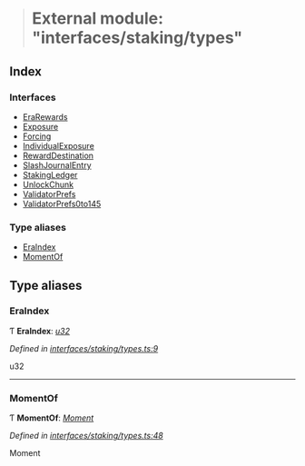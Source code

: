 > # External module: "interfaces/staking/types"

## Index

### Interfaces

* [EraRewards](../interfaces/_interfaces_staking_types_.erarewards.md)
* [Exposure](../interfaces/_interfaces_staking_types_.exposure.md)
* [Forcing](../interfaces/_interfaces_staking_types_.forcing.md)
* [IndividualExposure](../interfaces/_interfaces_staking_types_.individualexposure.md)
* [RewardDestination](../interfaces/_interfaces_staking_types_.rewarddestination.md)
* [SlashJournalEntry](../interfaces/_interfaces_staking_types_.slashjournalentry.md)
* [StakingLedger](../interfaces/_interfaces_staking_types_.stakingledger.md)
* [UnlockChunk](../interfaces/_interfaces_staking_types_.unlockchunk.md)
* [ValidatorPrefs](../interfaces/_interfaces_staking_types_.validatorprefs.md)
* [ValidatorPrefs0to145](../interfaces/_interfaces_staking_types_.validatorprefs0to145.md)

### Type aliases

* [EraIndex](_interfaces_staking_types_.md#eraindex)
* [MomentOf](_interfaces_staking_types_.md#momentof)

## Type aliases

###  EraIndex

Ƭ **EraIndex**: *[u32](../interfaces/_interfaceregistry_.interfaceregistry.md#u32)*

*Defined in [interfaces/staking/types.ts:9](https://github.com/polkadot-js/api/blob/6ec3815/packages/types/src/interfaces/staking/types.ts#L9)*

u32

___

###  MomentOf

Ƭ **MomentOf**: *[Moment](_interfaces_runtime_types_.md#moment)*

*Defined in [interfaces/staking/types.ts:48](https://github.com/polkadot-js/api/blob/6ec3815/packages/types/src/interfaces/staking/types.ts#L48)*

Moment